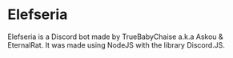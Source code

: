 # Elefseria

Elefseria is a Discord bot made by TrueBabyChaise a.k.a Askou & EternalRat.
It was made using NodeJS with the library Discord.JS.